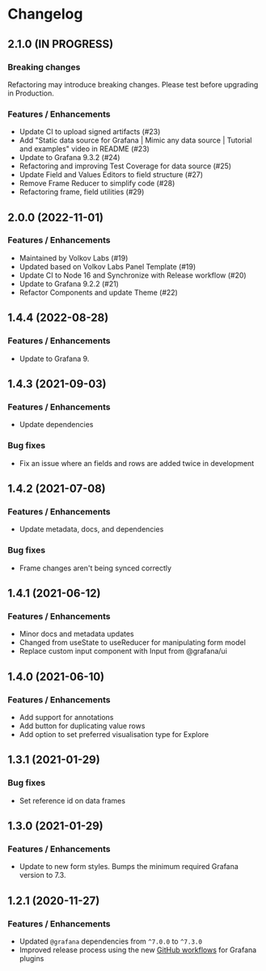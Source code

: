 # Changelog

## 2.1.0 (IN PROGRESS)

### Breaking changes

Refactoring may introduce breaking changes. Please test before upgrading in Production.

### Features / Enhancements

- Update CI to upload signed artifacts (#23)
- Add "Static data source for Grafana | Mimic any data source | Tutorial and examples" video in README (#23)
- Update to Grafana 9.3.2 (#24)
- Refactoring and improving Test Coverage for data source (#25)
- Update Field and Values Editors to field structure (#27)
- Remove Frame Reducer to simplify code (#28)
- Refactoring frame, field utilities (#29)

## 2.0.0 (2022-11-01)

### Features / Enhancements

- Maintained by Volkov Labs (#19)
- Updated based on Volkov Labs Panel Template (#19)
- Update CI to Node 16 and Synchronize with Release workflow (#20)
- Update to Grafana 9.2.2 (#21)
- Refactor Components and update Theme (#22)

## 1.4.4 (2022-08-28)

### Features / Enhancements

- Update to Grafana 9.

## 1.4.3 (2021-09-03)

### Features / Enhancements

- Update dependencies

### Bug fixes

- Fix an issue where an fields and rows are added twice in development

## 1.4.2 (2021-07-08)

### Features / Enhancements

- Update metadata, docs, and dependencies

### Bug fixes

- Frame changes aren't being synced correctly

## 1.4.1 (2021-06-12)

### Features / Enhancements

- Minor docs and metadata updates
- Changed from useState to useReducer for manipulating form model
- Replace custom input component with Input from @grafana/ui

## 1.4.0 (2021-06-10)

### Features / Enhancements

- Add support for annotations
- Add button for duplicating value rows
- Add option to set preferred visualisation type for Explore

## 1.3.1 (2021-01-29)

### Bug fixes

- Set reference id on data frames

## 1.3.0 (2021-01-29)

### Features / Enhancements

- Update to new form styles. Bumps the minimum required Grafana version to 7.3.

## 1.2.1 (2020-11-27)

### Features / Enhancements

- Updated `@grafana` dependencies from `^7.0.0` to `^7.3.0`
- Improved release process using the new [GitHub workflows](https://github.com/grafana/plugin-workflows) for Grafana plugins
